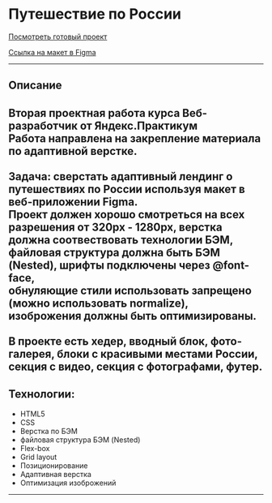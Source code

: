 # Путешествие по России

[Посмотреть готовый проект](https://taashev.github.io/russian-travel/ "Посмотреть готовый проект")

[Ссылка на макет в Figma](https://www.figma.com/file/5PEoxONEq3Vtr9qQa8jwYD/Russia-%2F-desktop-%2B-mobile-(Copy)?node-id=0%3A1 "Ссылка на макет в Figma")

---

## Описание

Вторая проектная работа курса Веб-разработчик от Яндекс.Практикум \
Работа направлена на закрепление материала по адаптивной верстке. \
\
Задача: сверстать адаптивный лендинг о путешествиях по России используя макет в веб-приложении Figma.\
Проект должен хорошо смотреться на всех разрешения от 320px - 1280px, верстка должна соотвествовать технологии БЭМ,\
файловая структура должна быть БЭМ (Nested), шрифты подключены через @font-face,\
обнуляющие стили использовать запрещено (можно использовать normalize), изоброжения должны быть оптимизированы.\
\
В проекте есть хедер, вводный блок, фото-галерея, блоки с красивыми местами России, \
секция с видео, секция с фотографами, футер.
---

## Технологии:
* HTML5
* CSS
* Верстка по БЭМ
* файловая структура БЭМ (Nested)
* Flex-box
* Grid layout
* Позиционирование
* Адаптивная верстка
* Оптимизация изоброжений
--------------------------------------------------

